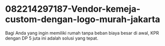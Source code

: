 # 082214297187-Vendor-kemeja-custom-dengan-logo-murah-jakarta
Bagi Anda yang ingin memiliki rumah tanpa beban biaya besar di awal, KPR dengan DP 5 juta ini adalah solusi yang tepat. 

